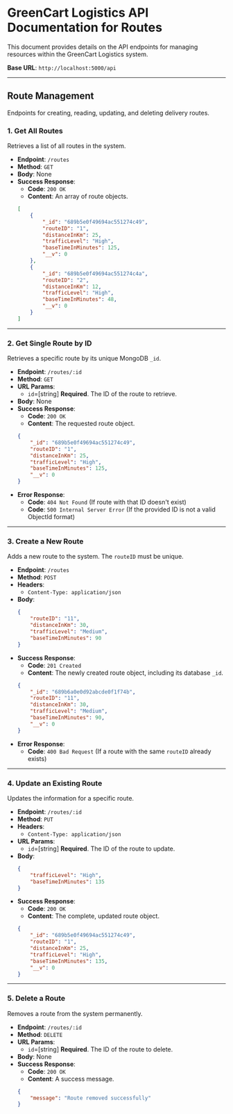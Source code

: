 # GreenCart Logistics API Documentation for Routes

This document provides details on the API endpoints for managing resources within the GreenCart Logistics system.

**Base URL**: `http://localhost:5000/api`

---

## Route Management

Endpoints for creating, reading, updating, and deleting delivery routes.

### 1. Get All Routes

Retrieves a list of all routes in the system.

-   **Endpoint**: `/routes`
-   **Method**: `GET`
-   **Body**: None
-   **Success Response**:
    -   **Code**: `200 OK`
    -   **Content**: An array of route objects.
    ```json
    [
        {
            "_id": "689b5e0f49694ac551274c49",
            "routeID": "1",
            "distanceInKm": 25,
            "trafficLevel": "High",
            "baseTimeInMinutes": 125,
            "__v": 0
        },
        {
            "_id": "689b5e0f49694ac551274c4a",
            "routeID": "2",
            "distanceInKm": 12,
            "trafficLevel": "High",
            "baseTimeInMinutes": 48,
            "__v": 0
        }
    ]
    ```

---

### 2. Get Single Route by ID

Retrieves a specific route by its unique MongoDB `_id`.

-   **Endpoint**: `/routes/:id`
-   **Method**: `GET`
-   **URL Params**:
    -   `id`=[string] **Required**. The ID of the route to retrieve.
-   **Body**: None
-   **Success Response**:
    -   **Code**: `200 OK`
    -   **Content**: The requested route object.
    ```json
    {
        "_id": "689b5e0f49694ac551274c49",
        "routeID": "1",
        "distanceInKm": 25,
        "trafficLevel": "High",
        "baseTimeInMinutes": 125,
        "__v": 0
    }
    ```
-   **Error Response**:
    -   **Code**: `404 Not Found` (If route with that ID doesn't exist)
    -   **Code**: `500 Internal Server Error` (If the provided ID is not a valid ObjectId format)

---

### 3. Create a New Route

Adds a new route to the system. The `routeID` must be unique.

-   **Endpoint**: `/routes`
-   **Method**: `POST`
-   **Headers**:
    -   `Content-Type: application/json`
-   **Body**:
    ```json
    {
        "routeID": "11",
        "distanceInKm": 30,
        "trafficLevel": "Medium",
        "baseTimeInMinutes": 90
    }
    ```
-   **Success Response**:
    -   **Code**: `201 Created`
    -   **Content**: The newly created route object, including its database `_id`.
    ```json
    {
        "_id": "689b6a0e0d92abcde0f1f74b",
        "routeID": "11",
        "distanceInKm": 30,
        "trafficLevel": "Medium",
        "baseTimeInMinutes": 90,
        "__v": 0
    }
    ```
-   **Error Response**:
    -   **Code**: `400 Bad Request` (If a route with the same `routeID` already exists)

---

### 4. Update an Existing Route

Updates the information for a specific route.

-   **Endpoint**: `/routes/:id`
-   **Method**: `PUT`
-   **Headers**:
    -   `Content-Type: application/json`
-   **URL Params**:
    -   `id`=[string] **Required**. The ID of the route to update.
-   **Body**:
    ```json
    {
        "trafficLevel": "High",
        "baseTimeInMinutes": 135
    }
    ```
-   **Success Response**:
    -   **Code**: `200 OK`
    -   **Content**: The complete, updated route object.
    ```json
    {
        "_id": "689b5e0f49694ac551274c49",
        "routeID": "1",
        "distanceInKm": 25,
        "trafficLevel": "High",
        "baseTimeInMinutes": 135,
        "__v": 0
    }
    ```

---

### 5. Delete a Route

Removes a route from the system permanently.

-   **Endpoint**: `/routes/:id`
-   **Method**: `DELETE`
-   **URL Params**:
    -   `id`=[string] **Required**. The ID of the route to delete.
-   **Body**: None
-   **Success Response**:
    -   **Code**: `200 OK`
    -   **Content**: A success message.
    ```json
    {
        "message": "Route removed successfully"
    }
    ```
